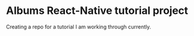 # Albums React-Native tutorial project
Creating a repo for a tutorial I am working through currently.